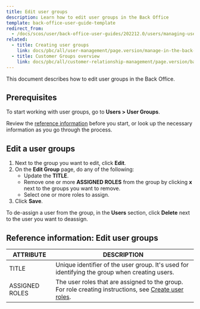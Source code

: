 ```yaml
---
title: Edit user groups
description: Learn how to edit user groups in the Back Office
template: back-office-user-guide-template
redirect_from:
  - /docs/scos/user/back-office-user-guides/202212.0/users/managing-user-groups/editing-user-groups.html
related:
  - title: Creating user groups
    link: docs/pbc/all/user-management/page.version/manage-in-the-back-office/manage-user-groups/create-user-groups.html
  - title: Customer Groups overview
    link: docs/pbc/all/customer-relationship-management/page.version/base-shop/customer-account-management-feature-overview/customer-groups-overview.html
---
```


This document describes how to edit user groups in the Back Office.

## Prerequisites

To start working with user groups, go to **Users&nbsp;<span aria-label="and then">></span> User Groups**.

Review the [reference information](#reference-information-edit-user-groups) before you start, or look up the necessary information as you go through the process.

## Edit a user groups

1. Next to the group you want to edit, click **Edit**.
2. On the **Edit Group** page, do any of the following:
    * Update the **TITLE**.
    * Remove one or more **ASSIGNED ROLES** from the group by clicking **x** next to the groups you want to remove.
    * Select one or more roles to assign.  
3. Click **Save**.

To de-assign a user from the group, in the **Users** section, click **Delete** next to the user you want to deassign.

## Reference information: Edit user groups

| ATTRIBUTE | DESCRIPTION |
| --- | --- |
| TITLE | Unique identifier of the user group. It's used for identifying the group when creating users. |
| ASSIGNED ROLES | The user roles that are assigned to the group. For role creating instructions, see [Create user roles](/docs/pbc/all/user-management/{{page.version}}/manage-in-the-back-office/manage-user-groups/create-user-groups.html). |
